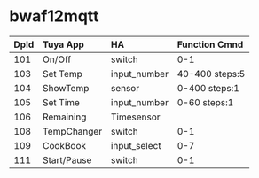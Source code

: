 # bwaf12mqtt

| DpId |  Tuya App   |      HA      | Function Cmnd  |
| :--- | :---------  |  :---------  |:-------------- |
| 101  | On/Off      | switch       | 0-1            |
| 103  | Set Temp    | input_number | 40-400 steps:5 |
| 104  | ShowTemp    | sensor       | 0-400 steps:1  |
| 105  | Set Time    | input_number | 0-60 steps:1   |
| 106  | Remaining   | Timesensor   |                |
| 108  | TempChanger | switch       | 0-1            |
| 109  | CookBook    | input_select | 0-7            |
| 111  | Start/Pause | switch       | 0-1            |
